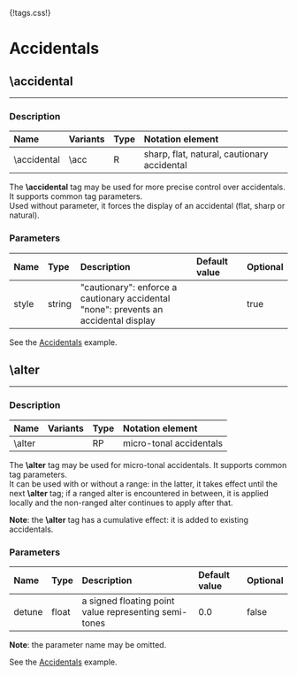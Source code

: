 {!tags.css!}

# Accidentals


## \accidental

-------
### Description

| Name | Variants | Type | Notation element |
| :----| :--------| :----| :----------------|
| \accidental | \acc | R | sharp, flat, natural, cautionary accidental|

The **\accidental** tag may be used for more precise control over accidentals. It supports common tag parameters.   
Used without parameter, it forces the display of an accidental (flat, sharp or natural).
 

### Parameters
 
| Name        	| Type   | Description    | Default value  | Optional |
| :------------ |:-------| :--------------| :------------- | :--------|  
| style     | string   |  "cautionary": enforce a cautionary accidental<br/>"none": prevents an accidental display |   | true |

See the [Accidentals](/examples/accidentals/) example.


## \alter

-------
### Description

| Name | Variants | Type | Notation element |
| :----| :--------| :----| :----------------|
| \alter |        | RP   | micro-tonal accidentals |

The **\alter** tag may be used for micro-tonal accidentals. It supports common tag parameters.   
It can be used with or without a range: in the latter, it takes effect until the next **\alter** tag; if a ranged alter is encountered in between, it is applied locally and the non-ranged alter continues to apply after that.   

**Note**: the **\alter** tag has a cumulative effect: it is added to existing accidentals.


### Parameters
 
| Name        	| Type   | Description    | Default value  | Optional |
| :------------ |:-------| :--------------| :------------- | :--------|  
| detune     | float   | a signed floating point value representing semi-tones  | 0.0   | false |

**Note**: the parameter name may be omitted.

See the [Accidentals](/examples/accidentals/) example.

